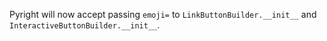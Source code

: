 Pyright will now accept passing `emoji=` to `LinkButtonBuilder.__init__` and `InteractiveButtonBuilder.__init__`.
